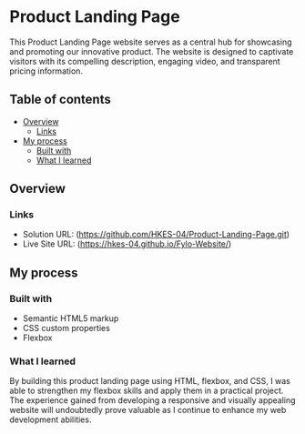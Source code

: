 # Product Landing Page

This Product Landing Page website serves as a central hub for showcasing and promoting our innovative product. The website is designed to captivate visitors with its compelling description, engaging video, and transparent pricing information.

## Table of contents

- [Overview](#overview)
  - [Links](#links)
- [My process](#my-process)
  - [Built with](#built-with)
  - [What I learned](#what-i-learned)

## Overview

### Links

- Solution URL: (https://github.com/HKES-04/Product-Landing-Page.git)
- Live Site URL: (https://hkes-04.github.io/Fylo-Website/)

## My process

### Built with

- Semantic HTML5 markup
- CSS custom properties
- Flexbox

### What I learned

By building this product landing page using HTML, flexbox, and CSS, I was able to strengthen my flexbox skills and apply them in a practical project. The experience gained from developing a responsive and visually appealing website will undoubtedly prove valuable as I continue to enhance my web development abilities.
